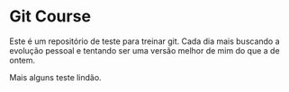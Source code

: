 # Git Course

Este é um repositório de teste para treinar git.
Cada dia mais buscando a evolução pessoal e tentando ser uma versão melhor de mim do que a de ontem.


Mais alguns teste lindão.